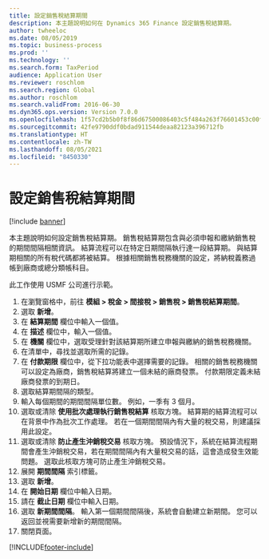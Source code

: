 ```yaml
---
title: 設定銷售稅結算期間
description: 本主題說明如何在 Dynamics 365 Finance 設定銷售稅結算期。
author: twheeloc
ms.date: 08/05/2019
ms.topic: business-process
ms.prod: ''
ms.technology: ''
ms.search.form: TaxPeriod
audience: Application User
ms.reviewer: roschlom
ms.search.region: Global
ms.author: roschlom
ms.search.validFrom: 2016-06-30
ms.dyn365.ops.version: Version 7.0.0
ms.openlocfilehash: 1f57cd2b5b0f8f86d67500086403c5f484a263f76601453c00f59ede901b01a8
ms.sourcegitcommit: 42fe9790ddf0bdad911544deaa82123a396712fb
ms.translationtype: HT
ms.contentlocale: zh-TW
ms.lasthandoff: 08/05/2021
ms.locfileid: "8450330"
---
```

# <a name="set-up-sales-tax-settlement-periods"></a>設定銷售稅結算期間

[!include [banner](../../includes/banner.md)]

本主題說明如何設定銷售稅結算期。 銷售稅結算期包含與必須申報和繳納銷售稅的期間間隔相關資訊。 結算流程可以在特定日期間隔執行達一段結算期。 與結算期相關的所有稅代碼都將被結算。 根據相關銷售稅務機關的設定，將納稅義務過帳到廠商或總分類帳科目。

此工作使用 USMF 公司進行示範。

1. 在瀏覽窗格中，前往 **模組 > 稅金 > 間接稅 > 銷售稅 > 銷售稅結算期間**。
2. 選取 **新增**。
3. 在 **結算期間** 欄位中輸入一個值。
4. 在 **描述** 欄位中，輸入一個值。
5. 在 **機關** 欄位中，選取受理針對該結算期所建立申報與繳納的銷售稅務機關。
6. 在清單中，尋找並選取所需的記錄。
7. 在 **付款期限** 欄位中，從下拉功能表中選擇需要的記錄。 相關的銷售稅務機關可以設定為廠商，銷售稅結算將建立一個未結的廠商發票。 付款期限定義未結廠商發票的到期日。  
8. 選取結算期間隔的類型。
9. 輸入每個期間的期間間隔單位數。 例如，一季有 3 個月。
10. 選取或清除 **使用批次處理執行銷售稅結算** 核取方塊。 結算期的結算流程可以在背景中作為批次工作處理。 若在一個期間間隔內有大量的稅交易，則建議採用此設定。
11. 選取或清除 **防止產生沖銷稅交易** 核取方塊。 預設情況下，系統在結算流程期間會產生沖銷稅交易，若在期間間隔內有大量稅交易的話，這會造成發生效能問題。 選取此核取方塊可防止產生沖銷稅交易。
12. 展開 **期間間隔** 索引標籤。
13. 選取 **新增**。
14. 在 **開始日期** 欄位中輸入日期。
15. 請在 **截止日期** 欄位中輸入日期。
16. 選取 **新期間間隔**。 輸入第一個期間間隔後，系統會自動建立新期間。 您可以返回並視需要新增新的期間間隔。  
17. 關閉頁面。



[!INCLUDE[footer-include](../../../includes/footer-banner.md)]
